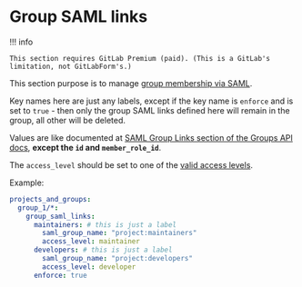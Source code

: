 # Group SAML links

!!! info

    This section requires GitLab Premium (paid). (This is a GitLab's limitation, not GitLabForm's.)

This section purpose is to manage [group membership via SAML](https://docs.gitlab.com/ee/user/group/saml_sso/group_sync.html).

Key names here are just any labels, except if the key name is `enforce` and is set to `true` - then only the group SAML links defined here will remain in the group, all other will be deleted.

Values are like documented at [SAML Group Links section of the Groups API docs](https://docs.gitlab.com/ee/api/groups.html#saml-group-links), **except the `id` and `member_role_id`**.

The `access_level` should be set to one of the [valid access levels](https://docs.gitlab.com/ee/api/members.html#valid-access-levels).

Example:

```yaml
projects_and_groups:
  group_1/*:
    group_saml_links: 
      maintainers: # this is just a label
        saml_group_name: "project:maintainers"
        access_level: maintainer
      developers: # this is just a label
        saml_group_name: "project:developers"
        access_level: developer
      enforce: true
```
